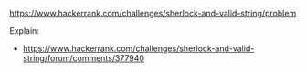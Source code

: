https://www.hackerrank.com/challenges/sherlock-and-valid-string/problem

Explain:

- https://www.hackerrank.com/challenges/sherlock-and-valid-string/forum/comments/377940
